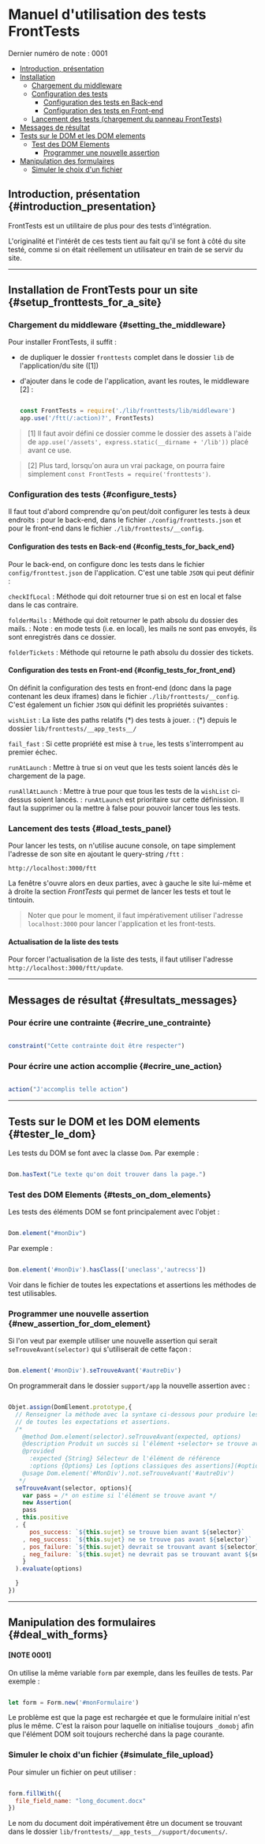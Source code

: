 # Manuel d'utilisation des tests FrontTests

Dernier numéro de note : 0001

* [Introduction, présentation](#introduction_presentation)
* [Installation](#setup_fronttests_for_a_site)
  * [Chargement du middleware](#setting_the_middleware)
  * [Configuration des tests](#configure_tests)
    * [Configuration des tests en Back-end](#config_tests_for_back_end)
    * [Configuration des tests en Front-end](#config_tests_for_front_end)
  * [Lancement des tests (chargement du panneau FrontTests)](#load_tests_panel)
* [Messages de résultat](#resultats_messages)
* [Tests sur le DOM et les DOM elements](#tester_le_dom)
  * [Test des DOM Elements](#tests_on_dom_elements)
    * [Programmer une nouvelle assertion](#new_assertion_for_dom_element)
* [Manipulation des formulaires](#deal_with_forms)
  * [Simuler le choix d'un fichier](#simulate_file_upload)

## Introduction, présentation {#introduction_presentation}

FrontTests est un utilitaire de plus pour des tests d'intégration.

L'originalité et l'intérêt de ces tests tient au fait qu'il se font à côté du site testé, comme si on était réellement un utilisateur en train de se servir du site.

---------------------------------------------------------------------

## Installation de FrontTests pour un site {#setup_fronttests_for_a_site}

### Chargement du middleware {#setting_the_middleware}

Pour installer FrontTests, il suffit :

* de dupliquer le dossier `fronttests` complet dans le dossier `lib` de l'application/du site ([1])
* d'ajouter dans le code de l'application, avant les routes, le middleware [2] :

    ```javascript

    const FrontTests = require('./lib/fronttests/lib/middleware')
    app.use('/ftt(/:action)?', FrontTests)

    ```

> [1] Il faut avoir défini ce dossier comme le dossier des assets à l'aide de `app.use('/assets', express.static(__dirname + '/lib'))` placé avant ce use.

> [2] Plus tard, lorsqu'on aura un vrai package, on pourra faire simplement `const FrontTests = require('fronttests')`.


### Configuration des tests {#configure_tests}

Il faut tout d'abord comprendre qu'on peut/doit configurer les tests à deux endroits : pour le back-end, dans le fichier `./config/fronttests.json` et pour le front-end dans le fichier `./lib/fronttests/__config`.

#### Configuration des tests en Back-end {#config_tests_for_back_end}

Pour le back-end, on configure donc les tests dans le fichier `config/fronttest.json` de l'application. C'est une table `JSON` qui peut définir :

`checkIfLocal`
: Méthode qui doit retourner true si on est en local et false dans le cas contraire.

`folderMails`
: Méthode qui doit retourner le path absolu du dossier des mails.
: Note : en mode tests (i.e. en local), les mails ne sont pas envoyés, ils sont enregistrés dans ce dossier.

`folderTickets`
: Méthode qui retourne le path absolu du dossier des tickets.

#### Configuration des tests en Front-end {#config_tests_for_front_end}

On définit la configuration des tests en front-end (donc dans la page contenant les deux iframes) dans le fichier `./lib/fronttests/__config`. C'est également un fichier `JSON` qui définit les propriétés suivantes :

`wishList`
: La liste des paths relatifs (\*) des tests à jouer.
: (\*) depuis le dossier `lib/fronttests/__app_tests__/`

`fail_fast`
: Si cette propriété est mise à `true`, les tests s'interrompent au premier échec.

`runAtLaunch`
: Mettre à true si on veut que les tests soient lancés dès le chargement de la page.

`runAllAtLaunch`
: Mettre à true pour que tous les tests de la `wishList` ci-dessus soient lancés.
: `runAtLaunch` est prioritaire sur cette définission. Il faut la supprimer ou la mettre à false pour pouvoir lancer tous les tests.

### Lancement des tests {#load_tests_panel}

Pour lancer les tests, on n'utilise aucune console, on tape simplement l'adresse de son site en ajoutant le query-string `/ftt` :

```
http://localhost:3000/ftt

```

La fenêtre s'ouvre alors en deux parties, avec à gauche le site lui-même et à droite la section *FrontTests* qui permet de lancer les tests et tout le tintouin.

> Noter que pour le moment, il faut impérativement utiliser l'adresse `localhost:3000` pour lancer l'application et les front-tests.

#### Actualisation de la liste des tests

Pour forcer l'actualisation de la liste des tests, il faut utiliser l'adresse `http://localhost:3000/ftt/update`.

---------------------------------------------------------------------

## Messages de résultat {#resultats_messages}

### Pour écrire une contrainte {#ecrire_une_contrainte}

```javascript

constraint("Cette contrainte doit être respecter")

```

### Pour écrire une action accomplie {#ecrire_une_action}

```javascript

action("J'accomplis telle action")

```

---------------------------------------------------------------------

## Tests sur le DOM et les DOM elements {#tester_le_dom}

Les tests du DOM se font avec la classe `Dom`. Par exemple :

```javascript

Dom.hasText("Le texte qu'on doit trouver dans la page.")

```

### Test des DOM Elements {#tests_on_dom_elements}


Les tests des éléments DOM se font principalement avec l'objet :

```javascript

Dom.element("#monDiv")

```

Par exemple :

```javascript

Dom.element('#monDiv').hasClass(['uneclass','autrecss'])

```

Voir dans le fichier de toutes les expectations et assertions les méthodes de test utilisables.

### Programmer une nouvelle assertion {#new_assertion_for_dom_element}

Si l'on veut par exemple utiliser une nouvelle assertion qui serait `seTrouveAvant(selector)` qui s'utiliserait de cette façon :

```javascript

Dom.element('#monDiv').seTrouveAvant('#autreDiv')

```

On programmerait dans le dossier `support/app` la nouvelle assertion avec :

```javascript

Objet.assign(DomElement.prototype,{
  // Renseigner la méthode avec la syntaxe ci-dessous pour produire les fichiers
  // de toutes les expectations et assertions.
  /*  
    @method Dom.element(selector).seTrouveAvant(expected, options)
    @description Produit un succès si l'élément +selector+ se trouve avant l'élément +expected+
    @provided
      :expected {String} Sélecteur de l'élément de référence
      :options {Options} Les [options classiques des assertions](#options_assertions)
    @usage Dom.element('#MonDiv').not.seTrouveAvant('#autreDiv')
   */
  seTrouveAvant(selector, options){
    var pass = /* on estime si l'élément se trouve avant */
    new Assertion(
    pass
  , this.positive
  , {
      pos_success: `${this.sujet} se trouve bien avant ${selector}`
    , neg_success: `${this.sujet} ne se trouve pas avant ${selector}`
    , pos_failure: `${this.sujet} devrait se trouvant avant ${selector}`
    , neg_failure: `${this.sujet} ne devrait pas se trouvant avant ${selector}`
    }
  ).evaluate(options)

  }
})

```


---------------------------------------------------------------------


## Manipulation des formulaires {#deal_with_forms}

#### [NOTE 0001]

On utilise la même variable `form` par exemple, dans les feuilles de tests. Par exemple :

```javascript

let form = Form.new('#monFormulaire')

```

Le problème est que la page est rechargée et que le formulaire initial n'est plus le même. C'est la raison pour laquelle on initialise toujours `_domobj` afin que l'élément DOM soit toujours recherché dans la page courante.

### Simuler le choix d'un fichier {#simulate_file_upload}

Pour simuler un fichier on peut utiliser :

```javascript

form.fillWith({
  file_field_name: "long_document.docx"
})

```

Le nom du document doit impérativement être un document se trouvant dans le dossier `lib/fronttests/__app_tests__/support/documents/`.
